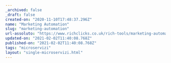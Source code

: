 ```yaml
---
_archived: false
_draft: false
created-on: "2020-11-10T17:48:37.296Z"
name: "Marketing Automation"
slug: "marketing-automation"
url-assoluto: "https://www.richclicks.co.uk/rich-tools/marketing-automation"
updated-on: "2021-02-02T11:40:08.768Z"
published-on: "2021-02-02T11:40:08.768Z"
tags: "microservizi"
layout: "single-microservizi.html"
---
```



